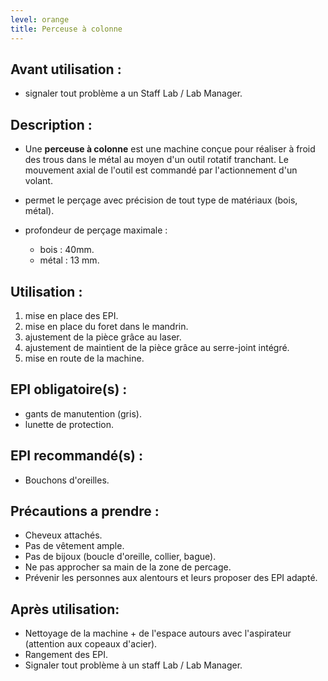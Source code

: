 ```yaml
---
level: orange
title: Perceuse à colonne
---
```


## Avant utilisation : 

- signaler tout problème a un Staff Lab / Lab Manager.

## Description :

- Une **perceuse à colonne** est une machine conçue pour réaliser à froid des trous dans le métal au moyen d'un outil rotatif tranchant.
  Le mouvement axial de l'outil est commandé par l'actionnement d'un volant.

- permet le perçage avec précision de tout type de matériaux (bois, métal).
- profondeur de perçage maximale : 
  - bois : 40mm.
  - métal : 13 mm.

## Utilisation : 

1) mise en place des EPI.
2) mise en place du foret dans le mandrin.
3) ajustement de la pièce grâce au laser.
4) ajustement de maintient de la pièce grâce au serre-joint intégré.
5) mise en route de la machine.

## EPI obligatoire(s) : 

- gants de manutention (gris).
- lunette de protection.

## EPI recommandé(s) :

- Bouchons d'oreilles.

## Précautions a prendre : 

- Cheveux attachés.
- Pas de vêtement ample.
- Pas de bijoux (boucle d'oreille, collier, bague).
- Ne pas approcher sa main de la zone de percage.
- Prévenir les personnes aux alentours et leurs proposer des EPI adapté.

## Après utilisation: 

- Nettoyage de la machine + de l'espace autours avec l'aspirateur (attention aux copeaux d'acier).
- Rangement des EPI.
- Signaler tout problème à un staff Lab / Lab Manager.
